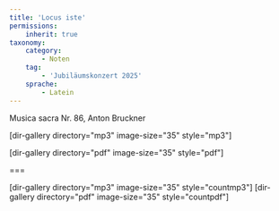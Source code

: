 ```yaml
---
title: 'Locus iste'
permissions:
    inherit: true
taxonomy:
    category:
        - Noten
    tag:
        - 'Jubiläumskonzert 2025'
    sprache:
        - Latein
---
```


Musica sacra Nr. 86, Anton Bruckner

[dir-gallery directory="mp3" image-size="35" style="mp3"]

[dir-gallery directory="pdf" image-size="35" style="pdf"]

===

[dir-gallery directory="mp3" image-size="35" style="countmp3"]
[dir-gallery directory="pdf" image-size="35" style="countpdf"]